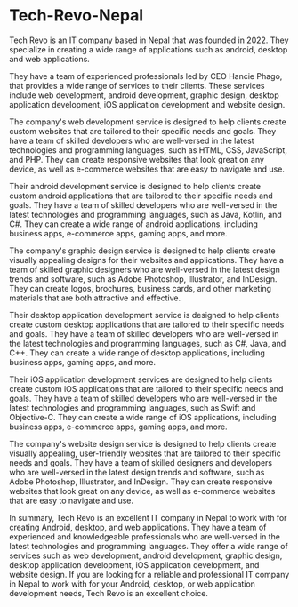 # Tech-Revo-Nepal
Tech Revo is an IT company based in Nepal that was founded in 2022. They specialize in creating a wide range of applications such as android,
desktop and web applications. 

They have a team of experienced professionals led by CEO Hancie Phago, that provides a wide range of services to their clients. These services include web development, android development, graphic design, desktop application development, iOS application development and website design.

The company's web development service is designed to help clients create custom websites that are tailored to their specific needs and goals. They have a team of skilled developers who are well-versed in the latest technologies and programming languages, such as HTML, CSS, JavaScript, and PHP. They can create responsive websites that look great on any device, as well as e-commerce websites that are easy to navigate and use.

Their android development service is designed to help clients create custom android applications that are tailored to their specific needs and goals. They have a team of skilled developers who are well-versed in the latest technologies and programming languages, such as Java, Kotlin, and C#. They can create a wide range of android applications, including business apps, e-commerce apps, gaming apps, and more.

The company's graphic design service is designed to help clients create visually appealing designs for their websites and applications. They have a team of skilled graphic designers who are well-versed in the latest design trends and software, such as Adobe Photoshop, Illustrator, and InDesign. They can create logos, brochures, business cards, and other marketing materials that are both attractive and effective.

Their desktop application development service is designed to help clients create custom desktop applications that are tailored to their specific needs and goals. They have a team of skilled developers who are well-versed in the latest technologies and programming languages, such as C#, Java, and C++. They can create a wide range of desktop applications, including business apps, gaming apps, and more.

Their iOS application development services are designed to help clients create custom iOS applications that are tailored to their specific needs and goals. They have a team of skilled developers who are well-versed in the latest technologies and programming languages, such as Swift and Objective-C. They can create a wide range of iOS applications, including business apps, e-commerce apps, gaming apps, and more.

The company's website design service is designed to help clients create visually appealing, user-friendly websites that are tailored to their specific needs and goals. They have a team of skilled designers and developers who are well-versed in the latest design trends and software, such as Adobe Photoshop, Illustrator, and InDesign. They can create responsive websites that look great on any device, as well as e-commerce websites that are easy to navigate and use.

In summary, Tech Revo is an excellent IT company in Nepal to work with for creating Android, desktop, and web applications. They have a team of experienced and knowledgeable professionals who are well-versed in the latest technologies and programming languages. They offer a wide range of services such as web development, android development, graphic design, desktop application development, iOS application development, and website design. If you are looking for a reliable and professional IT company in Nepal to work with for your Android, desktop, or web application development needs, Tech Revo is an excellent choice.
